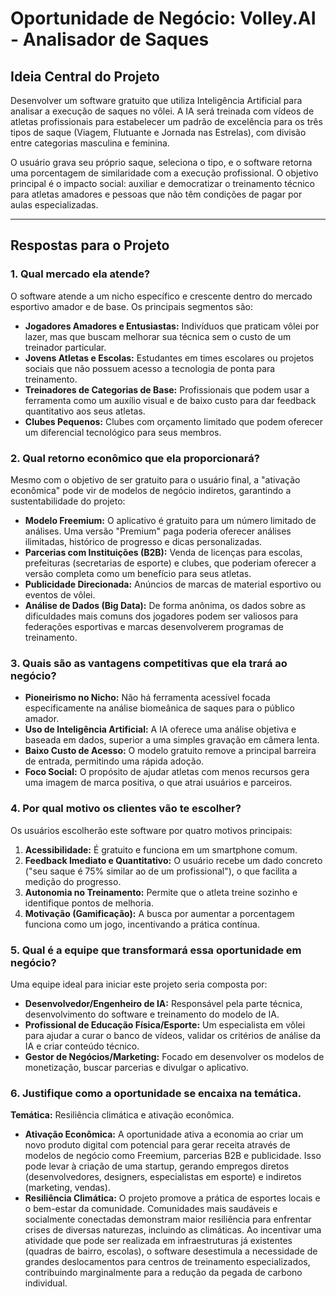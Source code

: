 # Oportunidade de Negócio: Volley.AI - Analisador de Saques

## Ideia Central do Projeto

Desenvolver um software gratuito que utiliza Inteligência Artificial para analisar a execução de saques no vôlei. A IA será treinada com vídeos de atletas profissionais para estabelecer um padrão de excelência para os três tipos de saque (Viagem, Flutuante e Jornada nas Estrelas), com divisão entre categorias masculina e feminina.

O usuário grava seu próprio saque, seleciona o tipo, e o software retorna uma porcentagem de similaridade com a execução profissional. O objetivo principal é o impacto social: auxiliar e democratizar o treinamento técnico para atletas amadores e pessoas que não têm condições de pagar por aulas especializadas.

---

## Respostas para o Projeto

### 1. Qual mercado ela atende?

O software atende a um nicho específico e crescente dentro do mercado esportivo amador e de base. Os principais segmentos são:
* **Jogadores Amadores e Entusiastas:** Indivíduos que praticam vôlei por lazer, mas que buscam melhorar sua técnica sem o custo de um treinador particular.
* **Jovens Atletas e Escolas:** Estudantes em times escolares ou projetos sociais que não possuem acesso a tecnologia de ponta para treinamento.
* **Treinadores de Categorias de Base:** Profissionais que podem usar a ferramenta como um auxílio visual e de baixo custo para dar feedback quantitativo aos seus atletas.
* **Clubes Pequenos:** Clubes com orçamento limitado que podem oferecer um diferencial tecnológico para seus membros.

### 2. Qual retorno econômico que ela proporcionará?

Mesmo com o objetivo de ser gratuito para o usuário final, a "ativação econômica" pode vir de modelos de negócio indiretos, garantindo a sustentabilidade do projeto:
* **Modelo Freemium:** O aplicativo é gratuito para um número limitado de análises. Uma versão "Premium" paga poderia oferecer análises ilimitadas, histórico de progresso e dicas personalizadas.
* **Parcerias com Instituições (B2B):** Venda de licenças para escolas, prefeituras (secretarias de esporte) e clubes, que poderiam oferecer a versão completa como um benefício para seus atletas.
* **Publicidade Direcionada:** Anúncios de marcas de material esportivo ou eventos de vôlei.
* **Análise de Dados (Big Data):** De forma anônima, os dados sobre as dificuldades mais comuns dos jogadores podem ser valiosos para federações esportivas e marcas desenvolverem programas de treinamento.

### 3. Quais são as vantagens competitivas que ela trará ao negócio?

* **Pioneirismo no Nicho:** Não há ferramenta acessível focada especificamente na análise biomeânica de saques para o público amador.
* **Uso de Inteligência Artificial:** A IA oferece uma análise objetiva e baseada em dados, superior a uma simples gravação em câmera lenta.
* **Baixo Custo de Acesso:** O modelo gratuito remove a principal barreira de entrada, permitindo uma rápida adoção.
* **Foco Social:** O propósito de ajudar atletas com menos recursos gera uma imagem de marca positiva, o que atrai usuários e parceiros.

### 4. Por qual motivo os clientes vão te escolher?

Os usuários escolherão este software por quatro motivos principais:
1.  **Acessibilidade:** É gratuito e funciona em um smartphone comum.
2.  **Feedback Imediato e Quantitativo:** O usuário recebe um dado concreto ("seu saque é 75% similar ao de um profissional"), o que facilita a medição do progresso.
3.  **Autonomia no Treinamento:** Permite que o atleta treine sozinho e identifique pontos de melhoria.
4.  **Motivação (Gamificação):** A busca por aumentar a porcentagem funciona como um jogo, incentivando a prática contínua.

### 5. Qual é a equipe que transformará essa oportunidade em negócio?

Uma equipe ideal para iniciar este projeto seria composta por:
* **Desenvolvedor/Engenheiro de IA:** Responsável pela parte técnica, desenvolvimento do software e treinamento do modelo de IA.
* **Profissional de Educação Física/Esporte:** Um especialista em vôlei para ajudar a curar o banco de vídeos, validar os critérios de análise da IA e criar conteúdo técnico.
* **Gestor de Negócios/Marketing:** Focado em desenvolver os modelos de monetização, buscar parcerias e divulgar o aplicativo.

### 6. Justifique como a oportunidade se encaixa na temática.

**Temática:** Resiliência climática e ativação econômica.

* **Ativação Econômica:** A oportunidade ativa a economia ao criar um novo produto digital com potencial para gerar receita através de modelos de negócio como Freemium, parcerias B2B e publicidade. Isso pode levar à criação de uma startup, gerando empregos diretos (desenvolvedores, designers, especialistas em esporte) e indiretos (marketing, vendas).
* **Resiliência Climática:** O projeto promove a prática de esportes locais e o bem-estar da comunidade. Comunidades mais saudáveis e socialmente conectadas demonstram maior resiliência para enfrentar crises de diversas naturezas, incluindo as climáticas. Ao incentivar uma atividade que pode ser realizada em infraestruturas já existentes (quadras de bairro, escolas), o software desestimula a necessidade de grandes deslocamentos para centros de treinamento especializados, contribuindo marginalmente para a redução da pegada de carbono individual.
